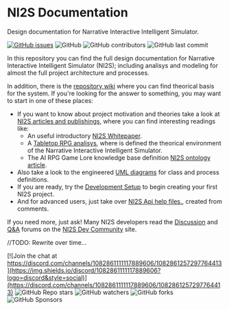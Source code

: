 # NI2S Documentation
Design documentation for Narrative Interactive Intelligent Simulator.

[![GitHub issues](https://img.shields.io/github/issues/arwni2s/ni2s-documentation?style=plastic)](https://github.com/ARWNI2S/ni2s-documentation/issues)
![GitHub](https://img.shields.io/github/license/arwni2s/ni2s-documentation?style=plastic)
![GitHub contributors](https://img.shields.io/github/contributors/arwni2s/ni2s-documentation?style=plastic)
![GitHub last commit](https://img.shields.io/github/last-commit/arwni2s/ni2s-documentation?style=plastic)

In this repository you can find the full design documentation for Narrative Interactive Intelligent Simulator (NI2S); including analisys and modeling for almost the full project architecture and processes.

In addition, there is the [repository wiki](https://github.com/arwni2s/ni2s-documentation/wiki) where you can find theorical basis for the system. If you're looking for the answer to something, you may want to start in one of these places:

*	If you want to know about project motivation and theories take a look at [NI2S articles and publishings](https://github.com/arwni2s/ni2s-documentation/blob/main/pub/), where you can find interesting readings like:
	-	An useful introductory [NI2S Whitepaper](https://github.com/arwni2s/ni2s-documentation/blob/main/pub/Whitepaper.pdf).
	-   A [Tabletop RPG analisys](https://github.com/arwni2s/ni2s-documentation/blob/main/pub/TabletopRPG.pdf), where is defined the theorical environment of the Narrative Interactive Intelligent Simulator.
	-   The AI RPG Game Lore knowledge base definition [NI2S ontology article](https://github.com/arwni2s/ni2s-documentation/blob/main/pub/NI2SOntology.pdf).
*   Also take a look to the engineered [UML diagrams](https://github.com/arwni2s/ni2s-documentation/blob/main/UML/) for class and process definitions.
*   If you are ready, try the [Development Setup](https://github.com/arwni2s/ni2s-documentation/wiki/Setting-up-your-development-environment-for-NI2S/) to begin creating your first NI2S project.
*   And for advanced users, just take over [NI2S Api help files.](https://github.com/arwni2s/ni2s-documentation/blob/main/XMLHelp/), created from <summary> comments.

If you need more, just ask! Many NI2S developers read the [Discussion](https://not.available.yet/latest?exclude_tag=question) and [Q&A](https://not.available.yet/tag/question) forums on the [NI2S Dev Community](https://not.available.yet/community/) site.

//TODO: Rewrite over time...

[![Join the chat at https://discord.com/channels/1082861111117889606/1082861257297764413](https://img.shields.io/discord/1082861111117889606?logo=discord&style=social)](https://discord.com/channels/1082861111117889606/1082861257297764413)
![GitHub Repo stars](https://img.shields.io/github/stars/arwni2s/ni2s-documentation?style=social)
![GitHub watchers](https://img.shields.io/github/watchers/arwni2s/ni2s-documentation?style=social)
![GitHub forks](https://img.shields.io/github/forks/arwni2s/ni2s-documentation?style=social)
![GitHub Sponsors](https://img.shields.io/github/sponsors/arwni2s?logo=github&style=social)

